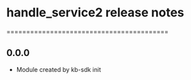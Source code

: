 # handle_service2 release notes
=========================================

0.0.0
-----
* Module created by kb-sdk init
